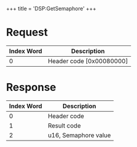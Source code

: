 +++
title = 'DSP:GetSemaphore'
+++

# Request

| Index Word | Description                |
|------------|----------------------------|
| 0          | Header code \[0x00080000\] |

# Response

| Index Word | Description          |
|------------|----------------------|
| 0          | Header code          |
| 1          | Result code          |
| 2          | u16, Semaphore value |